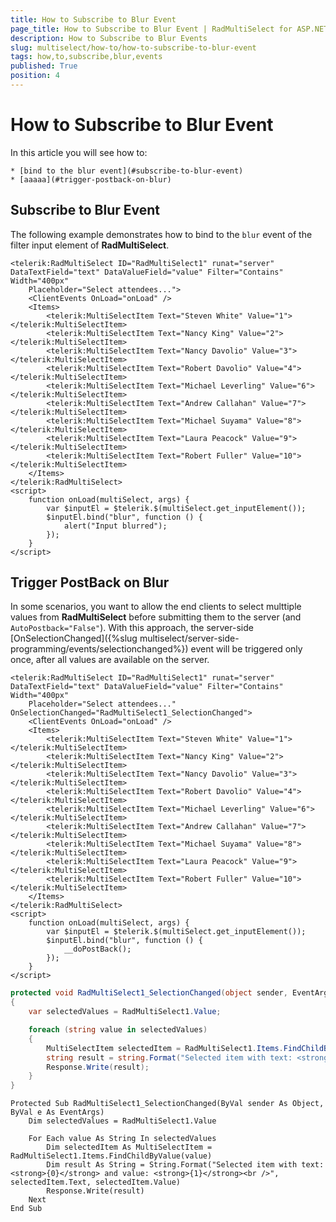 ```yaml
---
title: How to Subscribe to Blur Event
page_title: How to Subscribe to Blur Event | RadMultiSelect for ASP.NET AJAX Documentation
description: How to Subscribe to Blur Events
slug: multiselect/how-to/how-to-subscribe-to-blur-event
tags: how,to,subscribe,blur,events
published: True
position: 4
---
```


# How to Subscribe to Blur Event

In this article you will see how to:

    * [bind to the blur event](#subscribe-to-blur-event)
    * [aaaaa](#trigger-postback-on-blur)

## Subscribe to Blur Event

The following example demonstrates how to bind to the `blur` event of the filter input element of **RadMultiSelect**.

````ASP.NET
<telerik:RadMultiSelect ID="RadMultiSelect1" runat="server" DataTextField="text" DataValueField="value" Filter="Contains" Width="400px"
    Placeholder="Select attendees...">
    <ClientEvents OnLoad="onLoad" />
    <Items>
        <telerik:MultiSelectItem Text="Steven White" Value="1"></telerik:MultiSelectItem>
        <telerik:MultiSelectItem Text="Nancy King" Value="2"></telerik:MultiSelectItem>
        <telerik:MultiSelectItem Text="Nancy Davolio" Value="3"></telerik:MultiSelectItem>
        <telerik:MultiSelectItem Text="Robert Davolio" Value="4"></telerik:MultiSelectItem>
        <telerik:MultiSelectItem Text="Michael Leverling" Value="6"></telerik:MultiSelectItem>
        <telerik:MultiSelectItem Text="Andrew Callahan" Value="7"></telerik:MultiSelectItem>
        <telerik:MultiSelectItem Text="Michael Suyama" Value="8"></telerik:MultiSelectItem>
        <telerik:MultiSelectItem Text="Laura Peacock" Value="9"></telerik:MultiSelectItem>
        <telerik:MultiSelectItem Text="Robert Fuller" Value="10"></telerik:MultiSelectItem>
    </Items>
</telerik:RadMultiSelect>
<script>
    function onLoad(multiSelect, args) {
        var $inputEl = $telerik.$(multiSelect.get_inputElement());
        $inputEl.bind("blur", function () {
            alert("Input blurred");
        });
    }
</script>
````

## Trigger PostBack on Blur

In some scenarios, you want to allow the end clients to select multtiple values from **RadMultiSelect** before submitting them to the server (and `AutoPostback="False"`). With this approach, the server-side [OnSelectionChanged]({%slug multiselect/server-side-programming/events/selectionchanged%})
 event will be triggered only once, after all values are available on the server.

````ASP.NET
<telerik:RadMultiSelect ID="RadMultiSelect1" runat="server" DataTextField="text" DataValueField="value" Filter="Contains" Width="400px"
    Placeholder="Select attendees..." OnSelectionChanged="RadMultiSelect1_SelectionChanged">
    <ClientEvents OnLoad="onLoad" />
    <Items>
        <telerik:MultiSelectItem Text="Steven White" Value="1"></telerik:MultiSelectItem>
        <telerik:MultiSelectItem Text="Nancy King" Value="2"></telerik:MultiSelectItem>
        <telerik:MultiSelectItem Text="Nancy Davolio" Value="3"></telerik:MultiSelectItem>
        <telerik:MultiSelectItem Text="Robert Davolio" Value="4"></telerik:MultiSelectItem>
        <telerik:MultiSelectItem Text="Michael Leverling" Value="6"></telerik:MultiSelectItem>
        <telerik:MultiSelectItem Text="Andrew Callahan" Value="7"></telerik:MultiSelectItem>
        <telerik:MultiSelectItem Text="Michael Suyama" Value="8"></telerik:MultiSelectItem>
        <telerik:MultiSelectItem Text="Laura Peacock" Value="9"></telerik:MultiSelectItem>
        <telerik:MultiSelectItem Text="Robert Fuller" Value="10"></telerik:MultiSelectItem>
    </Items>
</telerik:RadMultiSelect>
<script>
    function onLoad(multiSelect, args) {
        var $inputEl = $telerik.$(multiSelect.get_inputElement());
        $inputEl.bind("blur", function () {
            __doPostBack();
        });
    }
</script>
````

````C#
protected void RadMultiSelect1_SelectionChanged(object sender, EventArgs e)
{
    var selectedValues = RadMultiSelect1.Value;

    foreach (string value in selectedValues)
    {
        MultiSelectItem selectedItem = RadMultiSelect1.Items.FindChildByValue(value);
        string result = string.Format("Selected item with text: <strong>{0}</strong> and value: <strong>{1}</strong><br />", selectedItem.Text, selectedItem.Value);
        Response.Write(result);
    }
}
````
````VB
Protected Sub RadMultiSelect1_SelectionChanged(ByVal sender As Object, ByVal e As EventArgs)
    Dim selectedValues = RadMultiSelect1.Value

    For Each value As String In selectedValues
        Dim selectedItem As MultiSelectItem = RadMultiSelect1.Items.FindChildByValue(value)
        Dim result As String = String.Format("Selected item with text: <strong>{0}</strong> and value: <strong>{1}</strong><br />", selectedItem.Text, selectedItem.Value)
        Response.Write(result)
    Next
End Sub
````



